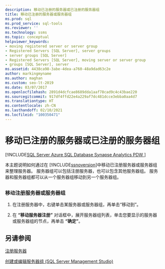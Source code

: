 ```yaml
---
description: 移动已注册的服务器或已注册的服务器组
title: 移动已注册的服务器或服务器组
ms.prod: sql
ms.prod_service: sql-tools
ms.reviewer: ''
ms.technology: ssms
ms.topic: conceptual
helpviewer_keywords:
- moving registered server or server group
- Registered Servers [SQL Server], server groups
- server groups [SQL Server]
- Registered Servers [SQL Server], moving server or server group
- groups [SQL Server], server
ms.assetid: 4438ca98-3abe-4dea-a760-48a9dad63c2e
author: markingmyname
ms.author: maghan
ms.custom: seo-lt-2019
ms.date: 03/07/2017
ms.openlocfilehash: 2891d4dcfcae8689dda1aaf78cad9c4c43bae220
ms.sourcegitcommit: 917df4ffd22e4a229af7dc481dcce3ebba0aa4d7
ms.translationtype: HT
ms.contentlocale: zh-CN
ms.lasthandoff: 02/10/2021
ms.locfileid: "100350471"
---
```

# <a name="move-a-registered-server-or-registered-server-group"></a>移动已注册的服务器或已注册的服务器组

[!INCLUDE[SQL Server Azure SQL Database Synapse Analytics PDW ](../../includes/applies-to-version/sql-asdb-asdbmi-asa-pdw.md)]

本主题说明如何通过在 [!INCLUDE[ssnoversion](../../includes/ssnoversion-md.md)]中移动已注册服务器或服务器组来整理服务器。 服务器组可以包括注册服务器，也可以包含其他服务器组。 服务器和服务器组都可以从一个服务器组移动到另一个服务器组。  

## <a name="SSMSProcedure"></a>  

### <a name="to-move-a-registered-server-or-server-group"></a>移动注册服务器或服务器组  

1. 在注册服务器中，右键单击某服务器或服务器组，再单击“移动到”。  
  
2. 在 **“移动服务器注册”** 对话框中，展开服务器组列表，单击您要显示的服务器或服务器组的节点，再单击 **“确定”**。  

## <a name="see-also"></a>另请参阅

[注册服务器](./register-servers.md)

[创建或编辑服务器组 (SQL Server Management Studio)](./create-or-edit-a-server-group-sql-server-management-studio.md)